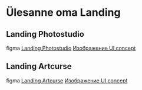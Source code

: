 # Ülesanne oma Landing
## Landing Photostudio
figma
[Landing Photostudio](https://www.figma.com/proto/OLsWHhUgRKa8W2u7ZQKSDT/Untitled?type=design&node-id=0-3&t=BcW1eYKkkrMY44g2-1&scaling=min-zoom&page-id=0%3A1&mode=design)
[Изображение UI concept](https://raw.githubusercontent.com/KsenjaVassiljeva/Langing/main/Lading_photostudio/Lading_Photostudia.png)
## Landing Artcurse
figma
[Landing Artcurse](https://www.figma.com/proto/pBpZzfifF5PmzW8geonbNo/Untitled?node-id=0-3&mode=design&t=mPyf0t8KosTK0xwr-1)
[Изображение UI concept](https://raw.githubusercontent.com/KsenjaVassiljeva/Langing/main/Lading_Artcurse/Lading_drawing_course.png)

